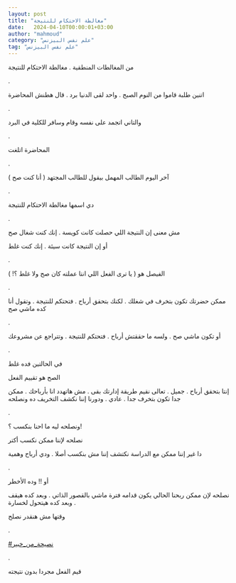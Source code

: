 ```yaml
---
layout: post
title: "مغالطة الاحتكام للنتيجة"
date:   2024-04-10T00:00:01+03:00
author: "mahmoud"
category: "علم نفس البيزنس"
tag: "علم نفس البيزنس"
---
```



من المغالطات المنطقية . مغالطة الاحتكام للنتيجة

.

اتنين طلبة قاموا من النوم الصبح . واحد لقى الدنيا برد .
قال هطنش المحاضرة

.

والتاني اتجمد على نفسه وقام وسافر للكلية في البرد

.

المحاضرة اتلغت

.

آخر اليوم الطالب المهمل بيقول للطالب المجتهد ( أنا كنت
صح )

.

دي اسمها مغالطة الاحتكام للنتيجة

.

مش معنى إن النتيجة اللي حصلت كانت كويسة . إنك كنت شغال
صح

أو إن النتيجة كانت سيئة . إنك كنت غلط

.

الفيصل هو ( يا ترى الفعل اللي انتا عملته كان صح ولا غلط
؟! )

.

ممكن حضرتك تكون بتخرف في شغلك . لكنك بتحقق أرباح .
فتحتكم للنتيجة . وتقول أنا كده ماشي صح

.

أو تكون ماشي صح . ولسه ما حققتش أرباح . فتحتكم للنتيجة .
وتتراجع عن مشروعك

.

في الحالتين فده غلط

الصح هو تقييم الفعل

إنتا بتحقق أرباح . جميل . تعالى نقيم طريقة إدارتك بقى .
مش هاتهدد انا بأرباحك . ممكن جدا تكون بتخرف جدا . عادي . ودورنا إننا
نكشف التخريف ده ونصلحه

.

ونصلحه ليه ما احنا بنكسب ؟!

نصلحه لإننا ممكن نكسب أكتر

دا غير إننا ممكن مع الدراسة نكتشف إننا مش بنكسب أصلا .
ودي أرباح وهمية

.

أو !! وده الأخطر

نصلحه لإن ممكن ربحنا الحالي يكون قدامه فترة ماشي بالقصور
الذاتي . وبعد كده هيقف . وبعد كده هيتحول لخسارة

وقتها مش هنقدر نصلح

.

[<u>\#نصيحة\_من\_خبير</u>](https://www.facebook.com/hashtag/%D9%86%D8%B5%D9%8A%D8%AD%D8%A9_%D9%85%D9%86_%D8%AE%D8%A8%D9%8A%D8%B1?__eep__=6&__cft__%5b0%5d=AZUUburhuzEM4DUD7Dwyb2CF4a0RXWFOnZE_e-pS_aAMmo8vgberwVcljc4QxckOztYtE8OhSlSUEURVQqd2-71qPmf1bK_tDOQ7GhpRoIE8zusicEQlxuf6eOuPfaa9PBxVniyBpkiDZfb8H6-PRr2WI0Vlw2_B2bBRqnPOtbkE_A&__tn__=*NK-R)

.

قيم الفعل مجردا بدون نتيجته
